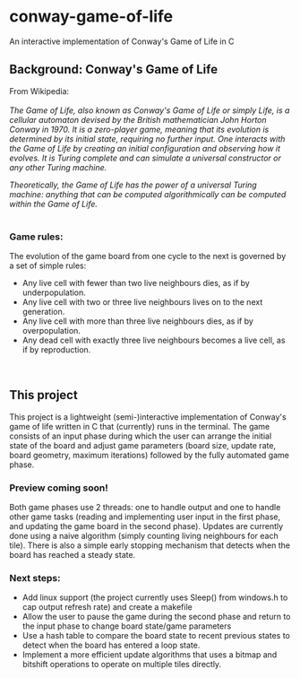 # conway-game-of-life
An interactive implementation of Conway's Game of Life in C
<br>

## Background: Conway's Game of Life
From Wikipedia: <br><br>
*The Game of Life, also known as Conway's Game of Life or simply Life, is a cellular automaton devised by the British mathematician John Horton Conway in 1970. It is a zero-player game, meaning that its evolution is determined by its initial state, requiring no further input. One interacts with the Game of Life by creating an initial configuration and observing how it evolves. It is Turing complete and can simulate a universal constructor or any other Turing machine.* <br><be>

*Theoretically, the Game of Life has the power of a universal Turing machine: anything that can be computed algorithmically can be computed within the Game of Life.* <br><br>

### Game rules:
The evolution of the game board from one cycle to the next is governed by a set of simple rules:<br>
- Any live cell with fewer than two live neighbours dies, as if by underpopulation.
- Any live cell with two or three live neighbours lives on to the next generation.
- Any live cell with more than three live neighbours dies, as if by overpopulation.
- Any dead cell with exactly three live neighbours becomes a live cell, as if by reproduction.
<br>

## This project
This project is a lightweight (semi-)interactive implementation of Conway's game of life written in C that (currently) runs in the terminal. The game consists of an input phase during which the user can arrange the initial state of the board and adjust game parameters (board size, update rate, board geometry, maximum iterations) followed by the fully automated game phase.
<br>
### Preview coming soon!

Both game phases use 2 threads: one to handle output and one to handle other game tasks (reading and implementing user input in the first phase, and updating the game board in the second phase). Updates are currently done using a naive algorithm (simply counting living neighbours for each tile). There is also a simple early stopping mechanism that detects when the board has reached a steady state.

### Next steps:
- Add linux support (the project currently uses Sleep() from windows.h to cap output refresh rate) and create a makefile
- Allow the user to pause the game during the second phase and return to the input phase to change board state/game parameters
- Use a hash table to compare the board state to recent previous states to detect when the board has entered a loop state.
- Implement a more efficient update algorithms that uses a bitmap and bitshift operations to operate on multiple tiles directly.
